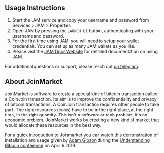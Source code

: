 ## Usage Instructions

1. Start the JAM service and copy your username and password from Services > JAM > Properties
2. Open JAM by pressing the `LAUNCH UI` button, authenticating with your username and password.
3. For the first time using JAM, you will need to setup your wallet credentials. You can set up as many JAM wallets as you like.
4. Please visit the [JAM Docs Website](https://jamdocs.org/) for detailed documentation on using JAM.

For additional questions or support, please reach out [on telegram](https://t.me/JoinMarketWebUI).

## About JoinMarket

JoinMarket is software to create a special kind of bitcoin transaction called a CoinJoin transaction. Its aim is to improve the confidentiality and privacy of bitcoin transactions.
A CoinJoin transaction requires other people to take part. The right resources (coins) have to be in the right place, at the right time, in the right quantity. This isn't a software or tech problem, it's an economic problem. JoinMarket works by creating a new kind of market that would allocate these resources in the best way.

For a quick introduction to Joinmarket you can watch [this demonstration](https://youtu.be/hwmvZVQ4C4M) of installation and usage given by [Adam Gibson](https://github.com/AdamISZ) during the [Understanding Bitcoin conference](https://understandingbtc.com/) on April 6 2019.
